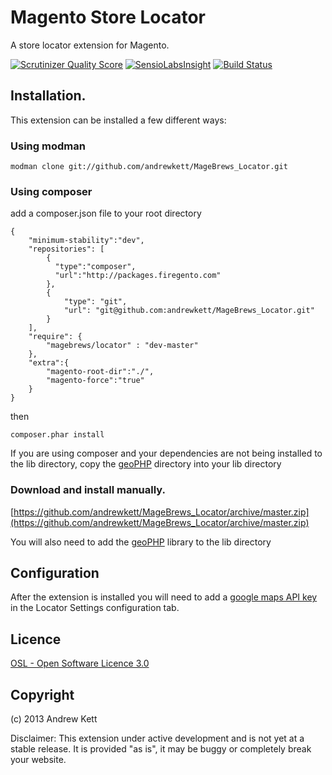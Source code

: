 # Magento Store Locator
A store locator extension for Magento.

[![Scrutinizer Quality Score](https://scrutinizer-ci.com/g/andrewkett/MageBrews_Locator/badges/quality-score.png?s=ca4c9eec21cd5f0d87679426306fbbd8a864b5ff)](https://scrutinizer-ci.com/g/andrewkett/MageBrews_Locator/) [![SensioLabsInsight](https://insight.sensiolabs.com/projects/68c3fc50-74f1-4d50-a4b2-81db51fd13ca/mini.png)](https://insight.sensiolabs.com/projects/68c3fc50-74f1-4d50-a4b2-81db51fd13ca) [![Build Status](https://travis-ci.org/andrewkett/MageBrews_Locator.png?branch=master)](https://travis-ci.org/andrewkett/MageBrews_Locator)

## Installation. 
This extension can be installed a few different ways:

### Using modman
        
    modman clone git://github.com/andrewkett/MageBrews_Locator.git

### Using composer 
    
add a composer.json file to your root directory

    {
        "minimum-stability":"dev",
        "repositories": [
            {
              "type":"composer",
              "url":"http://packages.firegento.com"
            },
            {
                "type": "git",
                "url": "git@github.com:andrewkett/MageBrews_Locator.git"
            }
        ],
        "require": {
            "magebrews/locator" : "dev-master"
        },
        "extra":{
            "magento-root-dir":"./",
            "magento-force":"true"
        }
    }

then 

    composer.phar install

If you are using composer and your dependencies are not being installed to the lib directory, copy the [geoPHP](https://github.com/phayes/geoPHP) directory into your lib directory

### Download and install manually.

[https://github.com/andrewkett/MageBrews_Locator/archive/master.zip](https://github.com/andrewkett/MageBrews_Locator/archive/master.zip)

You will also need to add the [geoPHP](https://github.com/phayes/geoPHP) library to the lib directory

## Configuration

After the extension is installed you will need to add a [google maps API key](https://developers.google.com/maps/documentation/javascript/tutorial#api_key) in the Locator Settings configuration tab.


## Licence
[OSL - Open Software Licence 3.0](http://opensource.org/licenses/osl-3.0.php)

## Copyright
(c) 2013 Andrew Kett

Disclaimer: This extension under active development and is not yet at a stable release. It is provided "as is", it may be buggy or completely break your website. 
